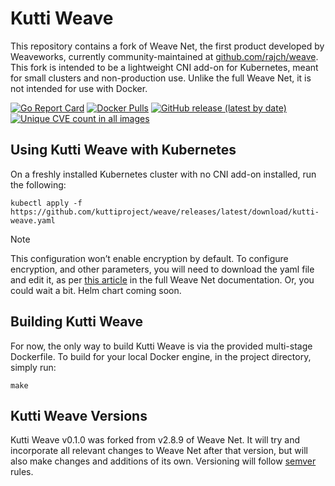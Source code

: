 # Kutti Weave

This repository contains a fork of Weave Net, the first product developed by Weaveworks, currently community-maintained at [github.com/rajch/weave](https://github.com/rajch/weave). This fork is intended to be a lightweight CNI add-on for Kubernetes, meant for small clusters and non-production use. Unlike the full Weave Net, it is not intended for use with Docker. 

[![Go Report Card](https://goreportcard.com/badge/github.com/kuttiproject/weave)](https://goreportcard.com/report/github.com/kuttiproject/weave)
[![Docker Pulls](https://img.shields.io/docker/pulls/kuttiproject/weave-kube "Number of times the kutti weave-kube image was pulled from the Docker Hub")](https://hub.docker.com/r/kuttiproject/weave-kube)
[![GitHub release (latest by date)](https://img.shields.io/github/v/release/kuttiproject/weave?include_prereleases)](https://github.com/kuttiproject/weave/releases)
[![Unique CVE count in all images](https://img.shields.io/endpoint?url=https%3A%2F%2Fraw.githubusercontent.com%2Fkuttiproject%2Fweave%2Fmain%2Fscans%2Fbadge.json&label=CVE%20count "The number of unique CVEs reported by scanning all images")](scans/report.md)

## Using Kutti Weave with Kubernetes

On a freshly installed Kubernetes cluster with no CNI add-on installed, run the following:

```
kubectl apply -f https://github.com/kuttiproject/weave/releases/latest/download/kutti-weave.yaml
```

> [!Note]
> This configuration won’t enable encryption by default. To configure encryption, and other parameters, you will need to download the yaml file and edit it, as per [this article](https://rajch.github.io/weave/kubernetes/kube-addon#manually-editing-the-yaml-file) in the full Weave Net documentation. Or, you could wait a bit. Helm chart coming soon. 


## Building Kutti Weave

For now, the only way to build Kutti Weave is via the provided multi-stage Dockerfile. To build for your local Docker engine, in the project directory, simply run:

```
make
```

## Kutti Weave Versions

Kutti Weave v0.1.0 was forked from v2.8.9 of Weave Net. It will try and incorporate all relevant changes to Weave Net after that version, but will also make changes and additions of its own. Versioning will follow [semver](https://semver.org/) rules.
